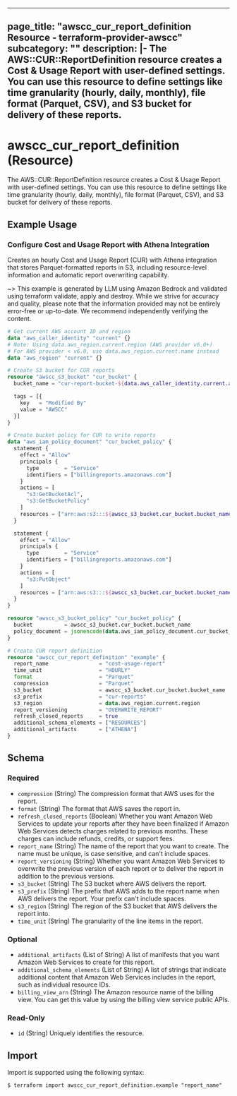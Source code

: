 
---
page_title: "awscc_cur_report_definition Resource - terraform-provider-awscc"
subcategory: ""
description: |-
  The AWS::CUR::ReportDefinition resource creates a Cost & Usage Report with user-defined settings. You can use this resource to define settings like time granularity (hourly, daily, monthly), file format (Parquet, CSV), and S3 bucket for delivery of these reports.
---

# awscc_cur_report_definition (Resource)

The AWS::CUR::ReportDefinition resource creates a Cost & Usage Report with user-defined settings. You can use this resource to define settings like time granularity (hourly, daily, monthly), file format (Parquet, CSV), and S3 bucket for delivery of these reports.

## Example Usage

### Configure Cost and Usage Report with Athena Integration

Creates an hourly Cost and Usage Report (CUR) with Athena integration that stores Parquet-formatted reports in S3, including resource-level information and automatic report overwriting capability.

~> This example is generated by LLM using Amazon Bedrock and validated using terraform validate, apply and destroy. While we strive for accuracy and quality, please note that the information provided may not be entirely error-free or up-to-date. We recommend independently verifying the content.

```terraform
# Get current AWS account ID and region
data "aws_caller_identity" "current" {}
# Note: Using data.aws_region.current.region (AWS provider v6.0+)
# For AWS provider < v6.0, use data.aws_region.current.name instead
data "aws_region" "current" {}

# Create S3 bucket for CUR reports
resource "awscc_s3_bucket" "cur_bucket" {
  bucket_name = "cur-report-bucket-${data.aws_caller_identity.current.account_id}"

  tags = [{
    key   = "Modified By"
    value = "AWSCC"
  }]
}

# Create bucket policy for CUR to write reports
data "aws_iam_policy_document" "cur_bucket_policy" {
  statement {
    effect = "Allow"
    principals {
      type        = "Service"
      identifiers = ["billingreports.amazonaws.com"]
    }
    actions = [
      "s3:GetBucketAcl",
      "s3:GetBucketPolicy"
    ]
    resources = ["arn:aws:s3:::${awscc_s3_bucket.cur_bucket.bucket_name}"]
  }

  statement {
    effect = "Allow"
    principals {
      type        = "Service"
      identifiers = ["billingreports.amazonaws.com"]
    }
    actions = [
      "s3:PutObject"
    ]
    resources = ["arn:aws:s3:::${awscc_s3_bucket.cur_bucket.bucket_name}/*"]
  }
}

resource "awscc_s3_bucket_policy" "cur_bucket_policy" {
  bucket          = awscc_s3_bucket.cur_bucket.bucket_name
  policy_document = jsonencode(data.aws_iam_policy_document.cur_bucket_policy.json)
}

# Create CUR report definition
resource "awscc_cur_report_definition" "example" {
  report_name                = "cost-usage-report"
  time_unit                  = "HOURLY"
  format                     = "Parquet"
  compression                = "Parquet"
  s3_bucket                  = awscc_s3_bucket.cur_bucket.bucket_name
  s3_prefix                  = "cur-reports"
  s3_region                  = data.aws_region.current.region
  report_versioning          = "OVERWRITE_REPORT"
  refresh_closed_reports     = true
  additional_schema_elements = ["RESOURCES"]
  additional_artifacts       = ["ATHENA"]
}
```

<!-- schema generated by tfplugindocs -->
## Schema

### Required

- `compression` (String) The compression format that AWS uses for the report.
- `format` (String) The format that AWS saves the report in.
- `refresh_closed_reports` (Boolean) Whether you want Amazon Web Services to update your reports after they have been finalized if Amazon Web Services detects charges related to previous months. These charges can include refunds, credits, or support fees.
- `report_name` (String) The name of the report that you want to create. The name must be unique, is case sensitive, and can't include spaces.
- `report_versioning` (String) Whether you want Amazon Web Services to overwrite the previous version of each report or to deliver the report in addition to the previous versions.
- `s3_bucket` (String) The S3 bucket where AWS delivers the report.
- `s3_prefix` (String) The prefix that AWS adds to the report name when AWS delivers the report. Your prefix can't include spaces.
- `s3_region` (String) The region of the S3 bucket that AWS delivers the report into.
- `time_unit` (String) The granularity of the line items in the report.

### Optional

- `additional_artifacts` (List of String) A list of manifests that you want Amazon Web Services to create for this report.
- `additional_schema_elements` (List of String) A list of strings that indicate additional content that Amazon Web Services includes in the report, such as individual resource IDs.
- `billing_view_arn` (String) The Amazon resource name of the billing view. You can get this value by using the billing view service public APIs.

### Read-Only

- `id` (String) Uniquely identifies the resource.

## Import

Import is supported using the following syntax:

```shell
$ terraform import awscc_cur_report_definition.example "report_name"
```
